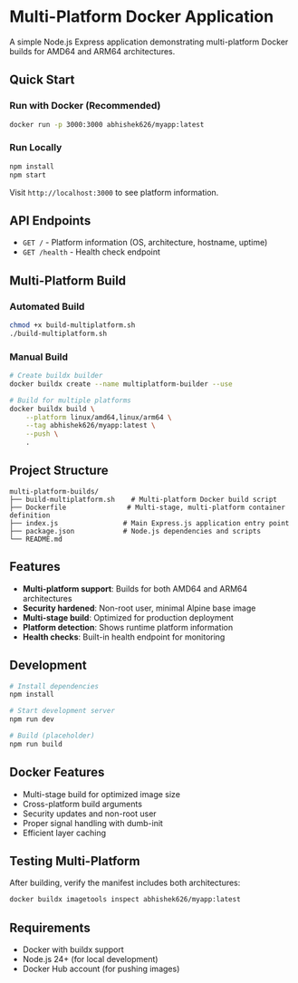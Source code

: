 # Multi-Platform Docker Application

A simple Node.js Express application demonstrating multi-platform Docker builds for AMD64 and ARM64 architectures.

## Quick Start

### Run with Docker (Recommended)
```bash
docker run -p 3000:3000 abhishek626/myapp:latest
```

### Run Locally
```bash
npm install
npm start
```

Visit `http://localhost:3000` to see platform information.

## API Endpoints

- `GET /` - Platform information (OS, architecture, hostname, uptime)
- `GET /health` - Health check endpoint

## Multi-Platform Build

### Automated Build
```bash
chmod +x build-multiplatform.sh
./build-multiplatform.sh
```

### Manual Build
```bash
# Create buildx builder
docker buildx create --name multiplatform-builder --use

# Build for multiple platforms
docker buildx build \
    --platform linux/amd64,linux/arm64 \
    --tag abhishek626/myapp:latest \
    --push \
    .
```

## Project Structure

```
multi-platform-builds/
├── build-multiplatform.sh    # Multi-platform Docker build script
├── Dockerfile               # Multi-stage, multi-platform container definition
├── index.js                # Main Express.js application entry point
├── package.json            # Node.js dependencies and scripts
└── README.md               
```

## Features

- **Multi-platform support**: Builds for both AMD64 and ARM64 architectures
- **Security hardened**: Non-root user, minimal Alpine base image
- **Multi-stage build**: Optimized for production deployment
- **Platform detection**: Shows runtime platform information
- **Health checks**: Built-in health endpoint for monitoring

## Development

```bash
# Install dependencies
npm install

# Start development server
npm run dev

# Build (placeholder)
npm run build
```

## Docker Features

- Multi-stage build for optimized image size
- Cross-platform build arguments
- Security updates and non-root user
- Proper signal handling with dumb-init
- Efficient layer caching

## Testing Multi-Platform

After building, verify the manifest includes both architectures:
```bash
docker buildx imagetools inspect abhishek626/myapp:latest
```

## Requirements

- Docker with buildx support
- Node.js 24+ (for local development)
- Docker Hub account (for pushing images)